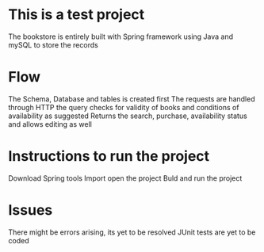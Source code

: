# This is a test project

The bookstore is entirely built with Spring framework using Java and mySQL to store the records

# Flow
The Schema, Database and tables is created first
The requests are handled through HTTP
the query checks for validity of books and conditions of availability as suggested
Returns the search, purchase, availability status and allows editing as well


# Instructions to run the project
Download Spring tools
Import open the project
Buld and run the project

# Issues
There might be errors arising, its yet to be resolved
JUnit tests are yet to be coded
